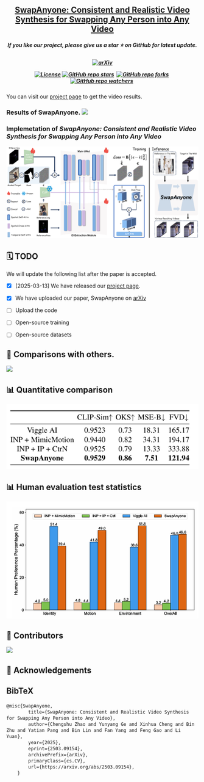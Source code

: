 <h2 align="center"> 
  <a href="https://github.com/PKU-YuanGroup/SwapAnyone"> SwapAnyone: Consistent and Realistic Video Synthesis for Swapping Any Person into Any Video</a>
</h2>
<h5 align="center"> 
If you like our project, please give us a star ⭐ on GitHub for latest update.  </h5>
<h5 align="center">

[![arXiv](https://img.shields.io/badge/Arxiv-SwapAnyone.svg?logo=arXiv)](https://arxiv.org/abs/2503.09154)

[![License](https://img.shields.io/badge/License-MIT-yellow)](https://github.com/PKU-YuanGroup/SwapAnyone/blob/main/LICENSE) 
[![GitHub repo stars](https://img.shields.io/github/stars/PKU-YuanGroup/SwapAnyone?style=flat&logo=github&logoColor=whitesmoke&label=Stars)](https://github.com/PKU-YuanGroup/SwapAnyone/stargazers)&#160;
[![GitHub repo forks](https://img.shields.io/github/forks/PKU-YuanGroup/SwapAnyone?style=flat&logo=github&logoColor=whitesmoke&label=Forks)](https://github.com/PKU-YuanGroup/SwapAnyone/network)&#160;
[![GitHub repo watchers](https://img.shields.io/github/watchers/PKU-YuanGroup/SwapAnyone?style=flat&logo=github&logoColor=whitesmoke&label=Watchers)](https://github.com/PKU-YuanGroup/SwapAnyone/watchers)&#160;

</h5>

You can visit our [project page](https://pku-yuangroup.github.io/SwapAnyone/) to get the video results.

<h3>Results of SwapAnyone.

<img src="docs/source/images/teaser.png"/>

### Implemetation of _SwapAnyone: Consistent and Realistic Video Synthesis for Swapping Any Person into Any Video_

<img src="docs/source/images/method_pipeline.png"/>


## 🗓️ TODO
We will update the following list after the paper is accepted.
- [x] [2025-03-13] We have released our [project page](https://github.com/PKU-YuanGroup/SwapAnyone).
- [x] We have uploaded our paper, SwapAnyone on [arXiv](https://arxiv.org/abs/2503.09154)
- [ ] Upload the code
- [ ] Open-source training
- [ ] Open-source datasets


## 🌅 Comparisons with others.
<img src="docs/source/images/experiments_comparison.png"/>


## 📊 Quantitative comparison
<img src="docs/source/images/quan_comparison.png"/>


## 📊 Human evaluation test statistics
<img src="docs/source/images/human_eve.png"/>



## 🤝 Contributors

<a href="https://github.com/PKU-YuanGroup/SwapAnyone/graphs/contributors">
  <img src="https://contrib.rocks/image?repo=PKU-YuanGroup/SwapAnyone" />
</a>


## 🙏 Acknowledgements


## BibTeX

```
@misc{SwapAnyone,
        title={SwapAnyone: Consistent and Realistic Video Synthesis for Swapping Any Person into Any Video}, 
        author={Chengshu Zhao and Yunyang Ge and Xinhua Cheng and Bin Zhu and Yatian Pang and Bin Lin and Fan Yang and Feng Gao and Li Yuan},
        year={2025},
        eprint={2503.09154},
        archivePrefix={arXiv},
        primaryClass={cs.CV},
        url={https://arxiv.org/abs/2503.09154}, 
    }
```
